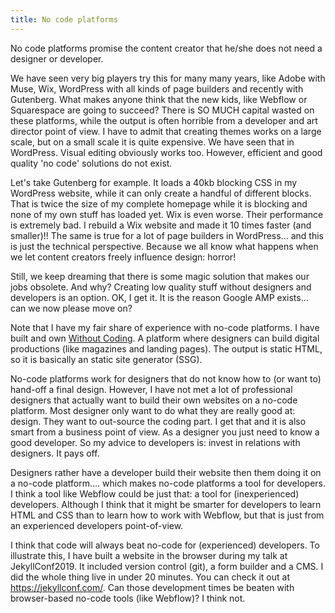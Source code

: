 ```yaml
---
title: No code platforms
---
```


No code platforms promise the content creator that he/she does not need a designer or developer. 

We have seen very big players try this for many many years, like Adobe with Muse, Wix, WordPress with all kinds of page builders and recently with Gutenberg. What makes anyone think that the new kids, like Webflow or Squarespace are going to succeed? There is SO MUCH capital wasted on these platforms, while the output is often horrible from a developer and art director point of view. I have to admit that creating themes works on a large scale, but on a small scale it is quite expensive. We have seen that in WordPress. Visual editing obviously works too. However, efficient and good quality 'no code' solutions do not exist. 

Let's take Gutenberg for example. It loads a 40kb blocking CSS in my WordPress website, while it can only create a handful of different blocks. That is twice the size of my complete homepage while it is blocking and none of my own stuff has loaded yet. Wix is even worse. Their performance is extremely bad. I rebuild a Wix website and made it 10 times faster (and smaller)!! The same is true for a lot of page builders in WordPress... and this is just the technical perspective. Because we all know what happens when we let content creators freely influence design: horror! 

Still, we keep dreaming that there is some magic solution that makes our jobs obsolete. And why? Creating low quality stuff without designers and developers is an option. OK, I get it. It is the reason Google AMP exists... can we now please move on?

Note that I have my fair share of experience with no-code platforms. I have built and own [Without Coding](https://withoutcoding.com/). A platform where designers can build digital productions (like magazines and landing pages). The output is static HTML, so it is basically an static site generator (SSG). 

No-code platforms work for designers that do not know how to (or want to) hand-off a final design. However, I have not met a lot of professional designers that actually want to build their own websites on a no-code platform. Most designer only want to do what they are really good at: design. They want to out-source the coding part. I get that and it is also smart from a business point of view. As a designer you just need to know a good developer. So my advice to developers is: invest in relations with designers. It pays off. 

Designers rather have a developer build their website then them doing it on a no-code platform.... which makes no-code platforms a tool for developers. I think a tool like Webflow could be just that: a tool for (inexperienced) developers. Although I think that it might be smarter for developers to learn HTML and CSS than to learn how to work with Webflow, but that is just from an experienced developers point-of-view. 

I think that code will always beat no-code for (experienced) developers. To illustrate this, I have built a website in the browser during my talk at JekyllConf2019. It included version control (git), a form builder and a CMS. I did the whole thing live in under 20 minutes. You can check it out at https://jekyllconf.com/. Can those development times be beaten with browser-based no-code tools (like Webflow)? I think not.